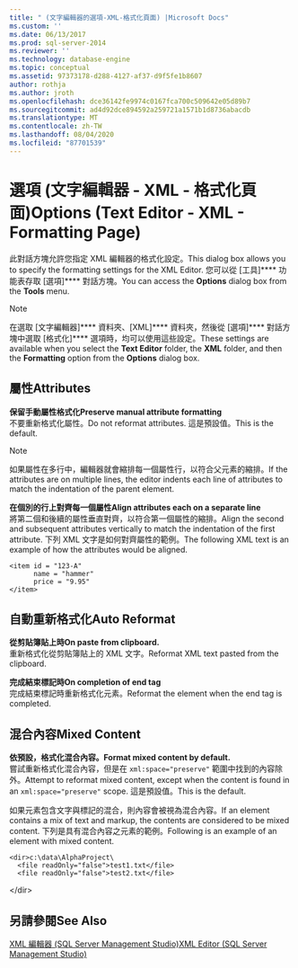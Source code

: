 ```yaml
---
title: " (文字編輯器的選項-XML-格式化頁面) |Microsoft Docs"
ms.custom: ''
ms.date: 06/13/2017
ms.prod: sql-server-2014
ms.reviewer: ''
ms.technology: database-engine
ms.topic: conceptual
ms.assetid: 97373178-d288-4127-af37-d9f5fe1b8607
author: rothja
ms.author: jroth
ms.openlocfilehash: dce36142fe9974c0167fca700c509642e05d89b7
ms.sourcegitcommit: ad4d92dce894592a259721a1571b1d8736abacdb
ms.translationtype: MT
ms.contentlocale: zh-TW
ms.lasthandoff: 08/04/2020
ms.locfileid: "87701539"
---
```

# <a name="options-text-editor---xml---formatting-page"></a><span data-ttu-id="9f077-102">選項 (文字編輯器 - XML - 格式化頁面)</span><span class="sxs-lookup"><span data-stu-id="9f077-102">Options (Text Editor - XML - Formatting Page)</span></span>

<span data-ttu-id="9f077-103">此對話方塊允許您指定 XML 編輯器的格式化設定。</span><span class="sxs-lookup"><span data-stu-id="9f077-103">This dialog box allows you to specify the formatting settings for the XML Editor.</span></span> <span data-ttu-id="9f077-104">您可以從 [工具]\*\*\*\* 功能表存取 [選項]\*\*\*\* 對話方塊。</span><span class="sxs-lookup"><span data-stu-id="9f077-104">You can access the **Options** dialog box from the **Tools** menu.</span></span>  
  
> [!NOTE]  
> <span data-ttu-id="9f077-105">在選取 [文字編輯器]\*\*\*\* 資料夾、[XML]\*\*\*\* 資料夾，然後從 [選項]\*\*\*\* 對話方塊中選取 [格式化]\*\*\*\* 選項時，均可以使用這些設定。</span><span class="sxs-lookup"><span data-stu-id="9f077-105">These settings are available when you select the **Text Editor** folder, the **XML** folder, and then the **Formatting** option from the **Options** dialog box.</span></span>  
  
## <a name="attributes"></a><span data-ttu-id="9f077-106">屬性</span><span class="sxs-lookup"><span data-stu-id="9f077-106">Attributes</span></span>  
 <span data-ttu-id="9f077-107">**保留手動屬性格式化**</span><span class="sxs-lookup"><span data-stu-id="9f077-107">**Preserve manual attribute formatting**</span></span>  
 <span data-ttu-id="9f077-108">不要重新格式化屬性。</span><span class="sxs-lookup"><span data-stu-id="9f077-108">Do not reformat attributes.</span></span> <span data-ttu-id="9f077-109">這是預設值。</span><span class="sxs-lookup"><span data-stu-id="9f077-109">This is the default.</span></span>  
  
> [!NOTE]  
>  <span data-ttu-id="9f077-110">如果屬性在多行中，編輯器就會縮排每一個屬性行，以符合父元素的縮排。</span><span class="sxs-lookup"><span data-stu-id="9f077-110">If the attributes are on multiple lines, the editor indents each line of attributes to match the indentation of the parent element.</span></span>  
  
 <span data-ttu-id="9f077-111">**在個別的行上對齊每一個屬性**</span><span class="sxs-lookup"><span data-stu-id="9f077-111">**Align attributes each on a separate line**</span></span>  
 <span data-ttu-id="9f077-112">將第二個和後續的屬性垂直對齊，以符合第一個屬性的縮排。</span><span class="sxs-lookup"><span data-stu-id="9f077-112">Align the second and subsequent attributes vertically to match the indentation of the first attribute.</span></span> <span data-ttu-id="9f077-113">下列 XML 文字是如何對齊屬性的範例。</span><span class="sxs-lookup"><span data-stu-id="9f077-113">The following XML text is an example of how the attributes would be aligned.</span></span>  
  
```  
<item id = "123-A"  
      name = "hammer"  
      price = "9.95"  
</item>  
```  
  
## <a name="auto-reformat"></a><span data-ttu-id="9f077-114">自動重新格式化</span><span class="sxs-lookup"><span data-stu-id="9f077-114">Auto Reformat</span></span>  
 <span data-ttu-id="9f077-115">**從剪貼簿貼上時**</span><span class="sxs-lookup"><span data-stu-id="9f077-115">**On paste from clipboard.**</span></span>  
 <span data-ttu-id="9f077-116">重新格式化從剪貼簿貼上的 XML 文字。</span><span class="sxs-lookup"><span data-stu-id="9f077-116">Reformat XML text pasted from the clipboard.</span></span>  
  
 <span data-ttu-id="9f077-117">**完成結束標記時**</span><span class="sxs-lookup"><span data-stu-id="9f077-117">**On completion of end tag**</span></span>  
 <span data-ttu-id="9f077-118">完成結束標記時重新格式化元素。</span><span class="sxs-lookup"><span data-stu-id="9f077-118">Reformat the element when the end tag is completed.</span></span>  
  
## <a name="mixed-content"></a><span data-ttu-id="9f077-119">混合內容</span><span class="sxs-lookup"><span data-stu-id="9f077-119">Mixed Content</span></span>  
 <span data-ttu-id="9f077-120">**依預設，格式化混合內容。**</span><span class="sxs-lookup"><span data-stu-id="9f077-120">**Format mixed content by default.**</span></span>  
 <span data-ttu-id="9f077-121">嘗試重新格式化混合內容，但是在 `xml:space="preserve"` 範圍中找到的內容除外。</span><span class="sxs-lookup"><span data-stu-id="9f077-121">Attempt to reformat mixed content, except when the content is found in an `xml:space="preserve"` scope.</span></span> <span data-ttu-id="9f077-122">這是預設值。</span><span class="sxs-lookup"><span data-stu-id="9f077-122">This is the default.</span></span>  
  
 <span data-ttu-id="9f077-123">如果元素包含文字與標記的混合，則內容會被視為混合內容。</span><span class="sxs-lookup"><span data-stu-id="9f077-123">If an element contains a mix of text and markup, the contents are considered to be mixed content.</span></span> <span data-ttu-id="9f077-124">下列是具有混合內容之元素的範例。</span><span class="sxs-lookup"><span data-stu-id="9f077-124">Following is an example of an element with mixed content.</span></span>  
  
```  
<dir>c:\data\AlphaProject\  
  <file readOnly="false">test1.txt</file>  
  <file readOnly="false">test2.txt</file>  
```  
  
 \</dir>  
  
## <a name="see-also"></a><span data-ttu-id="9f077-125">另請參閱</span><span class="sxs-lookup"><span data-stu-id="9f077-125">See Also</span></span>  
 [<span data-ttu-id="9f077-126">XML 編輯器 &#40;SQL Server Management Studio&#41;</span><span class="sxs-lookup"><span data-stu-id="9f077-126">XML Editor &#40;SQL Server Management Studio&#41;</span></span>](../ssms/sql-server-management-studio-ssms.md)  
